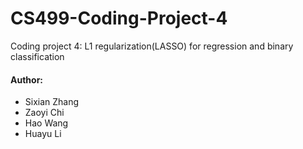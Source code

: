 # CS499-Coding-Project-4
Coding project 4: L1 regularization(LASSO) for regression and binary classification

#### Author:
* Sixian Zhang
* Zaoyi Chi
* Hao Wang
* Huayu Li
